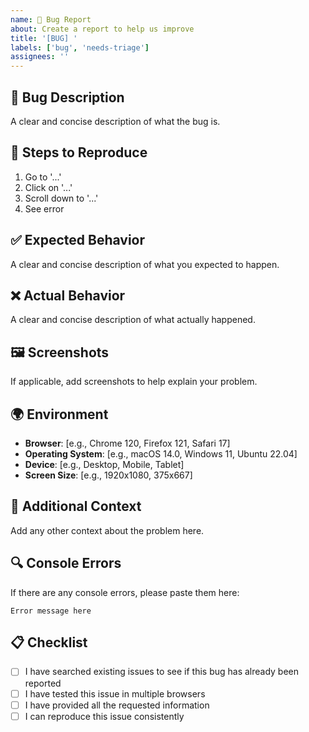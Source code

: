 ```yaml
---
name: 🐛 Bug Report
about: Create a report to help us improve
title: '[BUG] '
labels: ['bug', 'needs-triage']
assignees: ''
---
```


## 🐛 Bug Description
A clear and concise description of what the bug is.

## 🔄 Steps to Reproduce
1. Go to '...'
2. Click on '...'
3. Scroll down to '...'
4. See error

## ✅ Expected Behavior
A clear and concise description of what you expected to happen.

## ❌ Actual Behavior
A clear and concise description of what actually happened.

## 🖼️ Screenshots
If applicable, add screenshots to help explain your problem.

## 🌍 Environment
- **Browser**: [e.g., Chrome 120, Firefox 121, Safari 17]
- **Operating System**: [e.g., macOS 14.0, Windows 11, Ubuntu 22.04]
- **Device**: [e.g., Desktop, Mobile, Tablet]
- **Screen Size**: [e.g., 1920x1080, 375x667]

## 📱 Additional Context
Add any other context about the problem here.

## 🔍 Console Errors
If there are any console errors, please paste them here:
```
Error message here
```

## 📋 Checklist
- [ ] I have searched existing issues to see if this bug has already been reported
- [ ] I have tested this issue in multiple browsers
- [ ] I have provided all the requested information
- [ ] I can reproduce this issue consistently
